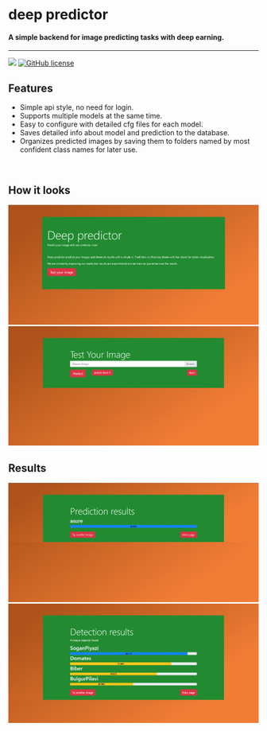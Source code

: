 # deep predictor
#### A simple backend for image predicting tasks with deep earning.
___

![](https://img.shields.io/github/repo-size/cccaaannn/deep_predictor?style=flat-square) [![GitHub license](https://img.shields.io/github/license/cccaaannn/deep_predictor?style=flat-square)](https://github.com/cccaaannn/deep_predictor/blob/master/LICENSE)

## Features
- Simple api style, no need for login.
- Supports multiple models at the same time.
- Easy to configure with detailed cfg files for each model. 
- Saves detailed info about model and prediction to the database.
- Organizes predicted images by saving them to folders named by most confident class names for later use.

</br>

## How it looks
<img src="other/readme_images/main_page_example.png" alt="drawing" width="600"/>
<img src="other/readme_images/upload_image_example.png" alt="drawing" width="600"/>

</br>

## Results

<img src="other/readme_images/results_example1.png" alt="drawing" width="600"/>
<img src="other/readme_images/results_example2.png" alt="drawing" width="600"/>
</br>